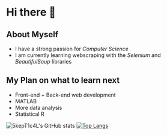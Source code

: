 # Hi there 👋

## About Myself

- I have a strong passion for *Computer Science*
- I am currently learning webscraping with the *Selenium* and *BeautifulSoup* libraries

## My Plan on what to learn next

- Front-end + Back-end web development
- MATLAB
- More data analysis
- Statistical R

![5kepT1c4L's GitHub stats](https://github-readme-stats.vercel.app/api?username=5kepT1c4L&show_icons=true&theme=radical)
[![Top Langs](https://github-readme-stats.vercel.app/api/top-langs/?username=5kepT1c4L&layout=compact)](https://github.com/5kepT1c4L/github-readme-stats)


